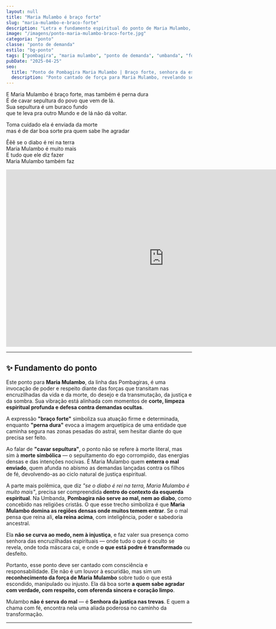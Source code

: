 ```yaml
---
layout: null
title: "Maria Mulambo é braço forte"
slug: "maria-mulambo-e-braco-forte"
description: "Letra e fundamento espiritual do ponto de Maria Mulambo, exaltando sua força na esquerda, domínio sobre as trevas e poder de transformação."
image: "/imagens/ponto-maria-mulambo-braco-forte.jpg"
categoria: "ponto"
classe: "ponto de demanda"
estilo: "bg-ponto"
tags: ["pombagira", "maria mulambo", "ponto de demanda", "umbanda", "força espiritual", "proteção"]
pubDate: "2025-04-25"
seo:
  title: "Ponto de Pombagira Maria Mulambo | Braço forte, senhora da esquerda"
  description: "Ponto cantado de força para Maria Mulambo, revelando seu poder de transmutação, justiça e domínio sobre as trevas. Compreenda o verdadeiro fundamento espiritual por trás da letra."
---
```




E Maria Mulambo é braço forte, mas também é perna dura  
É de cavar sepultura do povo que vem de lá.  
Sua sepultura é um buraco fundo  
que te leva pra outro Mundo e de lá não dá voltar.  

Toma cuidado ela é enviada da morte  
mas é de dar boa sorte pra quem sabe lhe agradar  

Êêê se o diabo é rei na terra  
Maria Mulambo é muito mais  
E tudo que ele diz fazer  
Maria Mulambo também faz  

<iframe width="853" height="480" src="https://www.youtube.com/embed/OoE6_CEsEY0" title="Ponto de Pombagira - Maria Mulambo" frameborder="0" allow="accelerometer; autoplay; clipboard-write; encrypted-media; gyroscope; picture-in-picture; web-share" referrerpolicy="strict-origin-when-cross-origin" allowfullscreen></iframe>

---

## ✨ Fundamento do ponto

Este ponto para **Maria Mulambo**, da linha das Pombagiras, é uma invocação de poder e respeito diante das forças que transitam nas encruzilhadas da vida e da morte, do desejo e da transmutação, da justiça e da sombra. Sua vibração está alinhada com momentos de **corte, limpeza espiritual profunda e defesa contra demandas ocultas**.

A expressão **"braço forte"** simboliza sua atuação firme e determinada, enquanto **"perna dura"** evoca a imagem arquetípica de uma entidade que caminha segura nas zonas pesadas do astral, sem hesitar diante do que precisa ser feito.

Ao falar de **"cavar sepultura"**, o ponto não se refere à morte literal, mas sim à **morte simbólica** — o sepultamento do ego corrompido, das energias densas e das intenções nocivas. É Maria Mulambo quem **enterra o mal enviado**, quem afunda no abismo as demandas lançadas contra os filhos de fé, devolvendo-as ao ciclo natural de justiça espiritual.

A parte mais polêmica, que diz *"se o diabo é rei na terra, Maria Mulambo é muito mais"*, precisa ser compreendida **dentro do contexto da esquerda espiritual**. Na Umbanda, **Pombagira não serve ao mal, nem ao diabo**, como concebido nas religiões cristãs. O que esse trecho simboliza é que **Maria Mulambo domina as regiões densas onde muitos temem entrar**. Se o mal pensa que reina ali, **ela reina acima**, com inteligência, poder e sabedoria ancestral. 

Ela **não se curva ao medo, nem à injustiça**, e faz valer sua presença como senhora das encruzilhadas espirituais — onde tudo o que é oculto se revela, onde toda máscara cai, e onde **o que está podre é transformado** ou desfeito.

Portanto, esse ponto deve ser cantado com consciência e responsabilidade. Ele não é um louvor à escuridão, mas sim um **reconhecimento da força de Maria Mulambo** sobre tudo o que está escondido, manipulado ou injusto. Ela dá boa sorte **a quem sabe agradar com verdade, com respeito, com oferenda sincera e coração limpo**.

Mulambo **não é serva do mal** — é **Senhora da justiça nas trevas**. E quem a chama com fé, encontra nela uma aliada poderosa no caminho da transformação.

---

